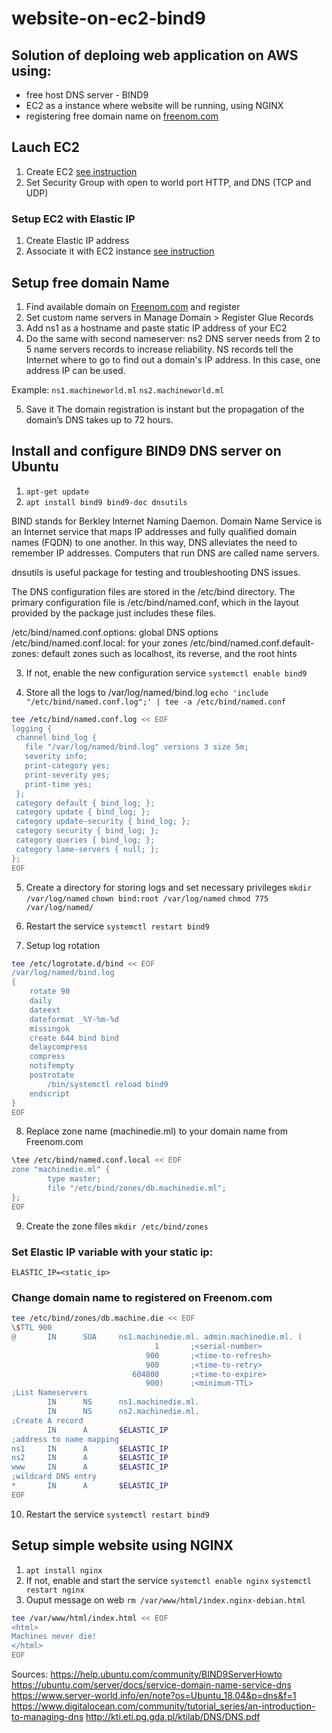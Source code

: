 # website-on-ec2-bind9

## Solution of deploing web application on AWS using:
- free host DNS server - BIND9
- EC2 as a instance where website will be running, using NGINX
- registering free domain name on [freenom.com](https://www.freenom.com/en/index.html?lang=en)


## Lauch EC2 
1. Create EC2 [see instruction](https://medium.com/@GalarnykMichael/aws-ec2-part-1-creating-ec2-instance-9d7f8368f78a)
2. Set Security Group with open to world port HTTP, and DNS (TCP and UDP) 

### Setup EC2 with Elastic IP
1. Create Elastic IP address
2. Associate it with EC2 instance [see instruction](https://medium.com/@pablo_ezequiel/setting-an-elastic-ip-on-aws-ec2-739341a1cc65)

## Setup free domain Name
1. Find available domain on [Freenom.com](https://www.freenom.com/en/index.html?lang=en) and register
2. Set custom name servers in Manage Domain > Register Glue Records
3. Add ns1 as a hostname and paste static IP address of your EC2
4. Do the same with second nameserver: ns2
DNS server needs from 2 to 5 name servers records to increase reliability. NS records tell the Internet where to go to find out a domain's IP address.
In this case, one address IP can be used.

Example:
`ns1.machineworld.ml`
`ns2.machineworld.ml`

5. Save it
The domain registration is instant but the propagation of the domain’s DNS takes up to 72 hours.

## Install and configure BIND9 DNS server on Ubuntu
1. `apt-get update`
2. `apt install bind9 bind9-doc dnsutils`

BIND stands for Berkley Internet Naming Daemon. Domain Name Service is an Internet service that maps IP addresses and fully qualified domain names (FQDN) to one another. In this way, DNS alleviates the need to remember IP addresses. Computers that run DNS are called name servers.

dnsutils is useful package for testing and troubleshooting DNS issues.

The DNS configuration files are stored in the /etc/bind directory. The primary configuration file is /etc/bind/named.conf, which in the layout provided by the package just includes these files.

/etc/bind/named.conf.options: global DNS options
/etc/bind/named.conf.local: for your zones
/etc/bind/named.conf.default-zones: default zones such as localhost, its reverse, and the root hints

3. If not, enable the new configuration service
`systemctl enable bind9`

4. Store all the logs to /var/log/named/bind.log
`echo 'include "/etc/bind/named.conf.log";' | tee -a /etc/bind/named.conf`
```sh
tee /etc/bind/named.conf.log << EOF
logging {
 channel bind_log {
   file "/var/log/named/bind.log" versions 3 size 5m;
   severity info;
   print-category yes;
   print-severity yes;
   print-time yes;
 };
 category default { bind_log; };
 category update { bind_log; };
 category update-security { bind_log; };
 category security { bind_log; };
 category queries { bind_log; };
 category lame-servers { null; };
};
EOF
```

5. Create a directory for storing logs and set necessary privileges
`mkdir /var/log/named`
`chown bind:root /var/log/named`
`chmod 775 /var/log/named/`

6. Restart the service
`systemctl restart bind9`

7. Setup log rotation
```sh
tee /etc/logrotate.d/bind << EOF
/var/log/named/bind.log
{
    rotate 90
    daily
    dateext
    dateformat _%Y-%m-%d
    missingok
    create 644 bind bind
    delaycompress
    compress
    notifempty
    postrotate
        /bin/systemctl reload bind9
    endscript
}
EOF
```

8. Replace zone name (machinedie.ml) to your domain name from Freenom.com 
```sh
\tee /etc/bind/named.conf.local << EOF
zone "machinedie.ml" {
        type master;
        file "/etc/bind/zones/db.machinedie.ml";
};
EOF
```

9. Create the zone files
`mkdir /etc/bind/zones`

### Set Elastic IP variable with your static ip:
`ELASTIC_IP=<static_ip>`

### Change domain name to registered on Freenom.com
```sh
tee /etc/bind/zones/db.machine.die << EOF
\$TTL 900
@       IN      SOA     ns1.machinedie.ml. admin.machinedie.ml. (
                                1       ;<serial-number>
                              900       ;<time-to-refresh>
                              900       ;<time-to-retry>
                           604800       ;<time-to-expire>
                              900)      ;<minimum-TTL>
;List Nameservers
        IN      NS      ns1.machinedie.ml.
        IN      NS      ns2.machinedie.ml.
;Create A record
        IN      A       $ELASTIC_IP
;address to name mapping
ns1     IN      A       $ELASTIC_IP
ns2     IN      A       $ELASTIC_IP
www     IN      A       $ELASTIC_IP
;wildcard DNS entry
*       IN      A       $ELASTIC_IP
EOF
```

10. Restart the service
`systemctl restart bind9`

## Setup simple website using NGINX
1. `apt install nginx`
2. If not, enable and start the service
`systemctl enable nginx`
`systemctl restart nginx`
3. Ouput message on web
`rm /var/www/html/index.nginx-debian.html`
```sh
tee /var/www/html/index.html << EOF
<html>
Machines never die!
</html>
EOF
```



Sources:
https://help.ubuntu.com/community/BIND9ServerHowto
https://ubuntu.com/server/docs/service-domain-name-service-dns
https://www.server-world.info/en/note?os=Ubuntu_18.04&p=dns&f=1
https://www.digitalocean.com/community/tutorial_series/an-introduction-to-managing-dns
http://kti.eti.pg.gda.pl/ktilab/DNS/DNS.pdf